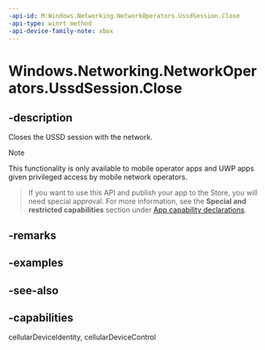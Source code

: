 ```yaml
---
-api-id: M:Windows.Networking.NetworkOperators.UssdSession.Close
-api-type: winrt method
-api-device-family-note: xbox
---
```


<!-- Method syntax
public void Close()
-->

# Windows.Networking.NetworkOperators.UssdSession.Close

## -description
Closes the USSD session with the network.

> [!NOTE]
> This functionality is only available to mobile operator apps and UWP apps given privileged access by mobile network operators.



> If you want to use this API and publish your app to the Store, you will need special approval. For more information, see the **Special and restricted capabilities** section under [App capability declarations](https://docs.microsoft.com/windows/uwp/packaging/app-capability-declarations). 

## -remarks

## -examples

## -see-also

## -capabilities
cellularDeviceIdentity, cellularDeviceControl

